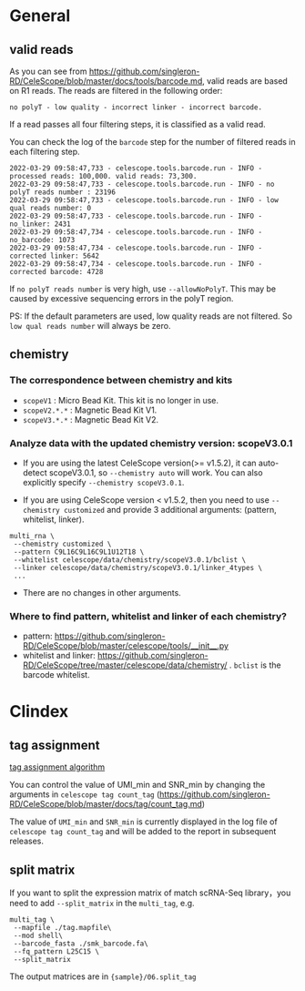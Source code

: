 # General
## valid reads

As you can see from https://github.com/singleron-RD/CeleScope/blob/master/docs/tools/barcode.md,  valid reads are based on R1 reads. The reads are filtered in the following order: 

`no polyT - low quality - incorrect linker - incorrect barcode.` 

If a read passes all four filtering steps, it is classified as a valid read.

You can check the log of the `barcode` step for the number of filtered reads in each filtering step.
```
2022-03-29 09:58:47,733 - celescope.tools.barcode.run - INFO - processed reads: 100,000. valid reads: 73,300.
2022-03-29 09:58:47,733 - celescope.tools.barcode.run - INFO - no polyT reads number : 23196
2022-03-29 09:58:47,733 - celescope.tools.barcode.run - INFO - low qual reads number: 0
2022-03-29 09:58:47,733 - celescope.tools.barcode.run - INFO - no_linker: 2431
2022-03-29 09:58:47,734 - celescope.tools.barcode.run - INFO - no_barcode: 1073
2022-03-29 09:58:47,734 - celescope.tools.barcode.run - INFO - corrected linker: 5642
2022-03-29 09:58:47,734 - celescope.tools.barcode.run - INFO - corrected barcode: 4728
```

If `no polyT reads number` is very high, use `--allowNoPolyT`. This may be caused by excessive sequencing errors in the polyT region.

PS: If the default parameters are used, low quality reads are not filtered. So `low qual reads number` will always be zero.

## chemistry

### The correspondence between chemistry and kits

- `scopeV1` : Micro Bead Kit. This kit is no longer in use.
- `scopeV2.*.*` : Magnetic Bead Kit V1.
- `scopeV3.*.*` : Magnetic Bead Kit V2.

### Analyze data with the updated chemistry version: scopeV3.0.1
- If you are using the latest CeleScope version(>= v1.5.2), it can auto-detect scopeV3.0.1, so `--chemistry auto` will work. You can also explicitly specify `--chemistry scopeV3.0.1`.

- If you are using CeleScope version < v1.5.2, then you need to use `--chemistry customized` and provide 3 additional arguments: (pattern, whitelist, linker).
```
multi_rna \
 --chemistry customized \
 --pattern C9L16C9L16C9L1U12T18 \
 --whitelist celescope/data/chemistry/scopeV3.0.1/bclist \
 --linker celescope/data/chemistry/scopeV3.0.1/linker_4types \
 ...
```

- There are no changes in other arguments.

### Where to find pattern, whitelist and linker of each chemistry?
- pattern: https://github.com/singleron-RD/CeleScope/blob/master/celescope/tools/__init__.py
- whitelist and linker:  https://github.com/singleron-RD/CeleScope/tree/master/celescope/data/chemistry/ . `bclist` is the barcode whitelist.

# Clindex

## tag assignment

[tag assignment algorithm](https://github.com/singleron-RD/CeleScope/blob/master/methods/tag_algorithm.txt)

You can control the value of UMI_min and SNR_min by changing the arguments in `celescope tag count_tag`
(https://github.com/singleron-RD/CeleScope/blob/master/docs/tag/count_tag.md)

The value of `UMI_min` and `SNR_min` is currently displayed in the log file of `celescope tag count_tag` and will be added to the report in subsequent releases.

## split matrix
If you want to split the expression matrix of match scRNA-Seq library，you need to add `--split_matrix`  in the `multi_tag`, e.g.
```
multi_tag \
 --mapfile ./tag.mapfile\
 --mod shell\
 --barcode_fasta ./smk_barcode.fa\
 --fq_pattern L25C15 \
 --split_matrix
```
The output matrices are in `{sample}/06.split_tag`